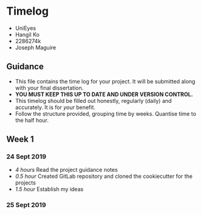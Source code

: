 # Timelog

* UniEyes
* Hangil Ko
* 2286274k
* Joseph Maguire

## Guidance

* This file contains the time log for your project. It will be submitted along with your final dissertation.
* **YOU MUST KEEP THIS UP TO DATE AND UNDER VERSION CONTROL.**
* This timelog should be filled out honestly, regularly (daily) and accurately. It is for *your* benefit.
* Follow the structure provided, grouping time by weeks.  Quantise time to the half hour.

## Week 1

### 24 Sept 2019

* *4 hours* Read the project guidance notes
* *0.5 hour* Created GitLab repository and cloned the cookiecutter for the projects
* *1.5 hour* Establish my ideas

### 25 Sept 2019

